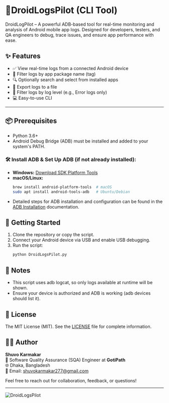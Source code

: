 # 📱DroidLogsPilot (CLI Tool)
DroidLogPilot – A powerful ADB-based tool for real-time monitoring and analysis of Android mobile app logs. Designed for developers, testers, and QA engineers to debug, trace issues, and ensure app performance with ease.

## ✨ Features

- ✅ View real-time logs from a connected Android device
- 🎯 Filter logs by app package name (tag)
- 🔍 Optionally search and select from installed apps
- 📁 Export logs to a file
- 🧪 Filter logs by log level (e.g., Error logs only)
- 💻 Easy-to-use CLI

---

## 📦 Prerequisites

- Python 3.6+
- Android Debug Bridge (ADB) must be installed and added to your system's PATH.

### 🛠 Install ADB & Set Up ADB (if not already installed):

- **Windows:** [Download SDK Platform Tools](https://developer.android.com/studio/releases/platform-tools)
- **macOS/Linux:**  
  ```bash
  brew install android-platform-tools  # macOS
  sudo apt install android-tools-adb   # Ubuntu/Debian
  ```
- Detailed steps for ADB installation and configuration can be found in the [ADB Installation](ADBINSTALLATION.md) documentation.
  
## 🚀 Getting Started
1. Clone the repository or copy the script.
2. Connect your Android device via USB and enable USB debugging.
3. Run the script:
   ```bash
   python DroidLogsPilot.py

## 📌 Notes
- This script uses adb logcat, so only logs available at runtime will be shown.
- Ensure your device is authorized and ADB is working (adb devices should list it).
## 📜 License
The MIT License (MIT). See the [LICENSE](LICENSE.md) file for complete information.

## 👨‍💻 Author

**Shuvo Karmakar**  
🎯 Software Quality Assurance (SQA) Engineer at **GotiPath**  
🌐 Dhaka, Bangladesh  
📧 Email: [shuvokarmakar277@gmail.com](mailto:shuvokarmakar277@gmail.com)  

Feel free to reach out for collaboration, feedback, or questions!

---
![DroidLogsPilot](https://github.com/user-attachments/assets/25bba156-db1a-4a92-8f5e-3934a5d32714)

